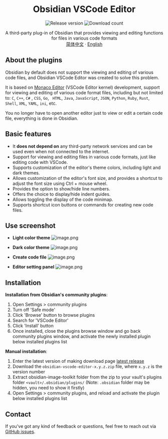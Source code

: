 <h1 align="center">Obsidian VSCode Editor</h1>

<p align="center">
    <img alt="Release version" src="https://img.shields.io/github/v/release/sunxvming/obsidian-vscode-editor?style=for-the-badge">
    <img alt="Download count" src="https://img.shields.io/github/downloads/sunxvming/obsidian-vscode-editor/total?style=for-the-badge">
</p>

<p align="center">
    <span>A third-party plug-in of Obsidian that provides viewing and editing functions for files in various code formats</span>
    <br/>
    <a href="/README_cn.md">简体中文</a>
    ·
    <a href="/README.md">English</a>
</p>



## About the plugins

Obsidian by default does not support the viewing and editing of various code files, and Obsidian VSCode Editor was created to solve this problem. 

It is based on [Monaco Editor](https://microsoft.github.io/monaco-editor/) (VSCode Editor kernel) development, support for viewing and editing of various code format files, including but not limited to: ` C `, `C++`, `C#` , ` CSS `, ` Go `, ` HTML`, `Java`, `JavaScript`, `JSON`, `Python`, `Ruby`, `Rust`, `Shell`, `XML`, `YAML`, `ini`, etc.

You no longer have to open another editor just to view or edit a certain code file, everything is done in Obsidian.



## Basic features
- It **does not depend on** any third-party network services and can be used even when not connected to the internet.
- Support for viewing and editing files in various code formats, just like editing code with VSCode.
- Supports customization of the editor's theme colors, including light and dark themes.
- Allows customization of the editor's font size, and provides a shortcut to adjust the font size using Ctrl + mouse wheel.
- Provides the option to show/hide line numbers.
- Offers the choice to display/hide indent guides.
- Allows toggling the display of the code minimap.
- Supports shortcut icon buttons or commands for creating new code files.

## Use screenshot


- **Light color theme**
![image.png](https://sxm-upload.oss-cn-beijing.aliyuncs.com/imgs/20230921184929.png)

- **Dark color theme**
![image.png](https://sxm-upload.oss-cn-beijing.aliyuncs.com/imgs/20230921184840.png)


- **Create code file**
![image.png](https://sxm-upload.oss-cn-beijing.aliyuncs.com/imgs/20230921185107.png)

- **Editor setting panel**
![image.png](https://sxm-upload.oss-cn-beijing.aliyuncs.com/imgs/20230921190801.png)

## Installation

**Installation from Obsidian's community plugins**: 
1. Open Settings > community plugins
2. Turn off 'Safe mode'
3. Click 'Browse' button to browse plugins
4. Search for 'VSCode Editor'
5. Click 'Install' button
6. Once installed, close the plugins browse window and go back community plugins window, and activate the newly installed plugin below installed plugins list

**Manual installation**:
1. Enter the latest version of making download page [latest release](https://github.com/sunxvming/obsidian-vscode-editor/releases/latest)
2. Download the `obsidian-vscode-editor-x.y.z.zip` file, where `x.y.z` is the version number
3. Extract obsidian-image-toolkit folder from the zip to your vault's plugins folder `<vault>/.obsidian/plugins/` (Note: `.obsidian` folder may be hidden, you need to show it firstly)
4. Open Settings > community plugins, and reload and activate the plugin below installed plugins list


## Contact

If you've got any kind of feedback or questions, feel free to reach out via [GitHub issues](https://github.com/sunxvming/obsidian-vscode-editor/issues).
